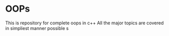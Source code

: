 # OOPs
This is  repository for complete oops in c++
All the major topics are covered in simpliest manner possible
s
